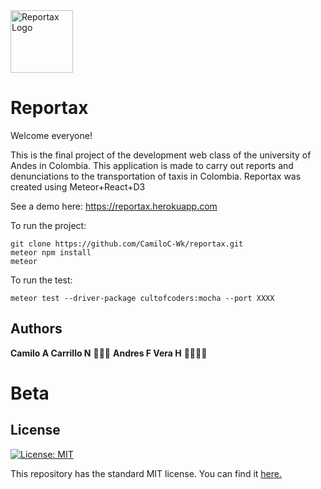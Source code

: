 <img src="https://i.imgur.com/3z1c11T.png" title="Sakana" alt="Reportax Logo" href="" height = 100px width = 100px>

# Reportax

Welcome everyone!

This is the final project of the development web class of the university of Andes in Colombia. This application is made to carry out reports and denunciations to the transportation of taxis in Colombia.
Reportax was created using Meteor+React+D3

See a demo here: https://reportax.herokuapp.com

To run the project:
```
git clone https://github.com/CamiloC-Wk/reportax.git
meteor npm install
meteor
```

To run the test:
```
meteor test --driver-package cultofcoders:mocha --port XXXX
```
## Authors 
**Camilo A Carrillo N** 😬🤖👺
**Andres F Vera H** 🤨🤑👌🏻
# Beta

## License
[![License: MIT](https://img.shields.io/badge/License-MIT-yellow.svg)](https://opensource.org/licenses/MIT)

This repository has the standard MIT license. You can find it [here.](https://github.com/nacevedo/MandaoDao/blob/master/LICENSE)

